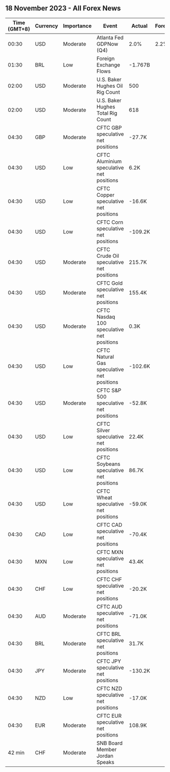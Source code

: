 ## 18 November 2023 - All Forex News

| Time (GMT+8) | Currency | Importance | Event | Actual | Forecast | Previous |
|------|----------|------------|-------|--------|----------|----------|
| 00:30 | USD | Moderate | Atlanta Fed GDPNow (Q4) | 2.0% | 2.2% | 2.2% |
| 01:30 | BRL | Low | Foreign Exchange Flows | -1.767B |  | 0.286B |
| 02:00 | USD | Moderate | U.S. Baker Hughes Oil Rig Count | 500 |  | 494 |
| 02:00 | USD | Moderate | U.S. Baker Hughes Total Rig Count | 618 |  | 616 |
| 04:30 | GBP | Moderate | CFTC GBP speculative net positions | -27.7K |  | -16.3K |
| 04:30 | USD | Low | CFTC Aluminium speculative net positions | 6.2K |  | 6.1K |
| 04:30 | USD | Low | CFTC Copper speculative net positions | -16.6K |  | -10.3K |
| 04:30 | USD | Low | CFTC Corn speculative net positions | -109.2K |  | -106.0K |
| 04:30 | USD | Moderate | CFTC Crude Oil speculative net positions | 215.7K |  | 236.0K |
| 04:30 | USD | Moderate | CFTC Gold speculative net positions | 155.4K |  | 166.2K |
| 04:30 | USD | Moderate | CFTC Nasdaq 100 speculative net positions | 0.3K |  | 16.3K |
| 04:30 | USD | Low | CFTC Natural Gas speculative net positions | -102.6K |  | -70.0K |
| 04:30 | USD | Moderate | CFTC S&P 500 speculative net positions | -52.8K |  | -53.4K |
| 04:30 | USD | Low | CFTC Silver speculative net positions | 22.4K |  | 18.3K |
| 04:30 | USD | Low | CFTC Soybeans speculative net positions | 86.7K |  | 63.6K |
| 04:30 | USD | Low | CFTC Wheat speculative net positions | -59.0K |  | -59.6K |
| 04:30 | CAD | Low | CFTC CAD speculative net positions | -70.4K |  | -67.7K |
| 04:30 | MXN | Low | CFTC MXN speculative net positions | 43.4K |  | 36.7K |
| 04:30 | CHF | Low | CFTC CHF speculative net positions | -20.2K |  | -17.6K |
| 04:30 | AUD | Moderate | CFTC AUD speculative net positions | -71.0K |  | -65.6K |
| 04:30 | BRL | Moderate | CFTC BRL speculative net positions | 31.7K |  | 26.6K |
| 04:30 | JPY | Moderate | CFTC JPY speculative net positions | -130.2K |  | -104.0K |
| 04:30 | NZD | Low | CFTC NZD speculative net positions | -17.0K |  | -14.9K |
| 04:30 | EUR | Moderate | CFTC EUR speculative net positions | 108.9K |  | 89.1K |
| 42 min | CHF | Moderate | SNB Board Member Jordan Speaks |  |  |  |
